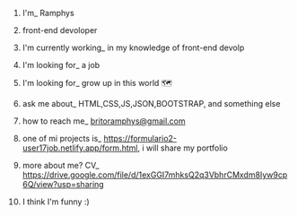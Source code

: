1. I'm_ Ramphys

2. front-end devoloper

3. I'm currently working_ in my knowledge of front-end devolp

4. I'm looking for_ a job

5. I'm looking for_ grow up in this world 🗺 

6. ask me about_ HTML,CSS,JS,JSON,BOOTSTRAP, and something else

7. how to reach me_ britoramphys@gmail.com

8. one of mi projects is_ https://formulario2-user17job.netlify.app/form.html, i will share my portfolio 

9. more about me? CV_ https://drive.google.com/file/d/1exGGI7mhksQ2q3VbhrCMxdm8Iyw9cp6Q/view?usp=sharing 

10. I think I'm funny :)
